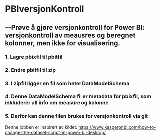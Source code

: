 # PBIversjonKontroll

## --Prøve å gjøre versjonkontroll for Power BI: versjonkontroll av meausres og beregnet kolonner, men ikke for visualisering.

### 1. Lagre pbixfil til pbitfil
### 2. Endre pbitfil til zip
### 3. I zipfil ligger en fil som heter DataModelSchema
### 4. Denne DataModelSchema fil er metadata for pbixfil, som inkluderer all info om measure og kolonne
### 5. Derfor kan denne filen brukes for versjonkontroll via git

Denne jobben er inspirert av kildet: https://www.kasperonbi.com/how-to-change-the-dataset-script-in-power-bi-desktop/
